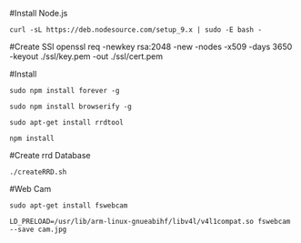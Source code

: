 #Install Node.js

    curl -sL https://deb.nodesource.com/setup_9.x | sudo -E bash -
    

#Create SSl
    openssl req -newkey rsa:2048 -new -nodes -x509 -days 3650 -keyout ./ssl/key.pem -out ./ssl/cert.pem

#Install

    sudo npm install forever -g

    sudo npm install browserify -g

    sudo apt-get install rrdtool

    npm install

#Create rrd Database

    ./createRRD.sh


#Web Cam

    sudo apt-get install fswebcam

    LD_PRELOAD=/usr/lib/arm-linux-gnueabihf/libv4l/v4l1compat.so fswebcam  --save cam.jpg
